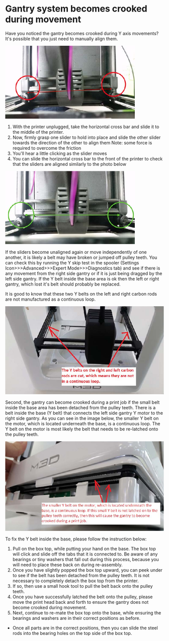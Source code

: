 # Gantry system becomes crooked during movement



Have you noticed the gantry becomes crooked during Y axis movements? It's possible that you just need to manually align them.

![](https://github.com/PrintM3D/Micro-Docs/blob/master/.gitbook/assets/CG1.png)

1. With the printer unplugged, take the horizontal cross bar and slide it to the middle of the printer.
2. Now, firmly grasp one slider to hold into place and slide the other slider towards the direction of the other to align them Note: some force is required to overcome the friction
3. You'll hear a little clicking as the slider moves
4. You can slide the horizontal cross bar to the front of the printer to check that the sliders are aligned similarly to the photo below

![](https://github.com/PrintM3D/Micro-Docs/blob/master/.gitbook/assets/CG2.png)

If the sliders become unaligned again or move independently of one another, it is likely a belt may have broken or jumped off pulley teeth. You can check this by running the Y skip test in the spooler \(Settings Icon&gt;&gt;&gt;Advanced&gt;&gt;&gt;Expert Mode&gt;&gt;&gt;Diagnostics tab\) and see if there is any movement from the right side gantry or if it is just being dragged by the left side gantry. If the Y belt inside the base area is ok then the left or right gantry, which lost it's belt should probably be replaced.

It is good to know that these two Y belts on the left and right carbon rods are not manufactured as a continuous loop. 

![](https://github.com/PrintM3D/Micro-Docs/blob/master/.gitbook/assets/CG3.png)

Second, the gantry can become crooked during a print job if the small belt inside the base area has been detached from the pulley teeth. There is a belt inside the base \(Y belt\) that connects the left side gantry Y motor to the right side gantry. As you can see in the image below, the smaller Y belt on the motor, which is located underneath the base, is a continuous loop. The Y belt on the motor is most likely the belt that needs to be re-latched onto the pulley teeth. 

![](https://github.com/PrintM3D/Micro-Docs/blob/master/.gitbook/assets/CG4.png)

To fix the Y belt inside the base, please follow the instruction below:

1. Pull on the box top, while putting your hand on the base. The box top will click and slide off the tabs that it is connected to. Be aware of any bearings or tiny washers that fall out during this process, because you will need to place these back on during re-assembly.
2. Once you have slightly popped the box top upward, you can peek under to see if the belt has been detached from the pulley teeth. It is not necessary to completely detach the box top from the printer. 
3. If so, then use a small hook tool to pull the belt back onto the pulley teeth. 
4. Once you have successfully latched the belt onto the pulley, please move the print head back and forth to ensure the gantry does not become crooked during movement. 
5. Next, continue to re-mate the box top onto the base, while ensuring the bearings and washers are in their correct positions as before. 

* Once all parts are in the correct positions, then you can slide the steel rods into the bearing holes on the top side of the box top. 

